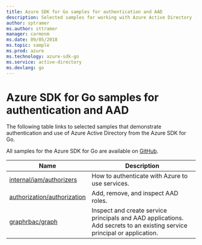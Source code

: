 ```yaml
---
title: Azure SDK for Go samples for authentication and AAD 
description: Selected samples for working with Azure Active Directory (AAD) and authentication from the Azure SDK for Go.
author: sptramer
ms.author: sttramer
manager: carmonm
ms.date: 09/05/2018
ms.topic: sample
ms.prod: azure
ms.technology: azure-sdk-go
ms.service: active-directory
ms.devlang: go
---
```

# Azure SDK for Go samples for authentication and AAD

The following table links to selected samples that demonstrate authentication and use of Azure Active Directory from the Azure SDK for Go.

All samples for the Azure SDK for Go are available on [GitHub](https://github.com/Azure-Samples/azure-sdk-for-go-samples).

| Name | Description |
|------|-------------|
| [internal/iam/authorizers](https://github.com/Azure-Samples/azure-sdk-for-go-samples/blob/master/internal/iam/authorizers.go) | How to authenticate with Azure to use services. |
| [authorization/authorization](https://github.com/Azure-Samples/azure-sdk-for-go-samples/blob/master/authorization/authorization.go) | Add, remove, and inspect AAD roles. |
| [graphrbac/graph](https://github.com/Azure-Samples/azure-sdk-for-go-samples/blob/master/graphrbac/graph.go) | Inspect and create service principals and AAD applications. Add secrets to an existing service principal or application. |
